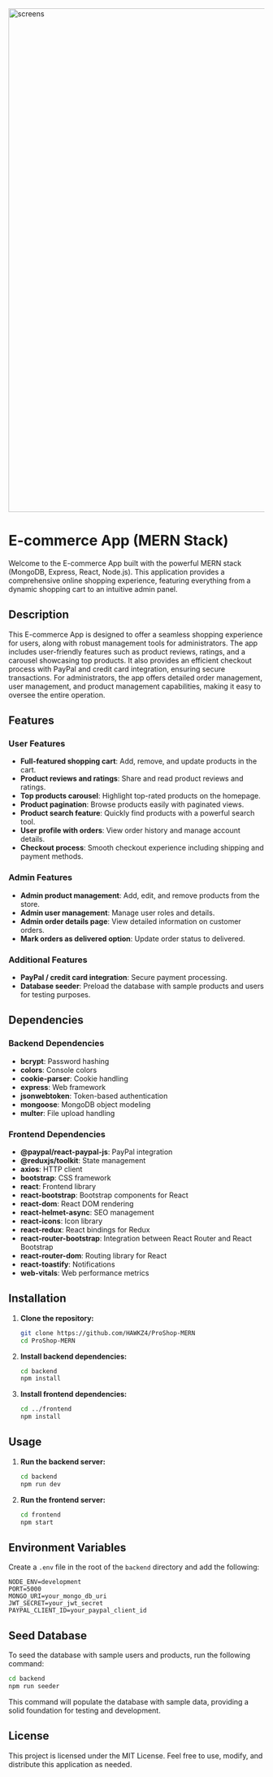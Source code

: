 <img width="990" alt="screens" src="https://github.com/HAWKZ4/ProShop-MERN/assets/108879264/f7cb1448-5b01-45c9-b210-f33ff322b613">

# E-commerce App (MERN Stack)

Welcome to the E-commerce App built with the powerful MERN stack (MongoDB, Express, React, Node.js).
This application provides a comprehensive online shopping experience, featuring everything from a dynamic shopping cart to an intuitive admin panel.

## Description

This E-commerce App is designed to offer a seamless shopping experience for users, along with robust management tools for administrators.
The app includes user-friendly features such as product reviews, ratings, and a carousel showcasing top products.
It also provides an efficient checkout process with PayPal and credit card integration, ensuring secure transactions.
For administrators, the app offers detailed order management, user management, and product management capabilities, making it easy to oversee the entire operation.

## Features

### User Features
- **Full-featured shopping cart**: Add, remove, and update products in the cart.
- **Product reviews and ratings**: Share and read product reviews and ratings.
- **Top products carousel**: Highlight top-rated products on the homepage.
- **Product pagination**: Browse products easily with paginated views.
- **Product search feature**: Quickly find products with a powerful search tool.
- **User profile with orders**: View order history and manage account details.
- **Checkout process**: Smooth checkout experience including shipping and payment methods.

### Admin Features
- **Admin product management**: Add, edit, and remove products from the store.
- **Admin user management**: Manage user roles and details.
- **Admin order details page**: View detailed information on customer orders.
- **Mark orders as delivered option**: Update order status to delivered.

### Additional Features
- **PayPal / credit card integration**: Secure payment processing.
- **Database seeder**: Preload the database with sample products and users for testing purposes.

## Dependencies

### Backend Dependencies
- **bcrypt**: Password hashing
- **colors**: Console colors
- **cookie-parser**: Cookie handling
- **express**: Web framework
- **jsonwebtoken**: Token-based authentication
- **mongoose**: MongoDB object modeling
- **multer**: File upload handling

### Frontend Dependencies
- **@paypal/react-paypal-js**: PayPal integration
- **@reduxjs/toolkit**: State management
- **axios**: HTTP client
- **bootstrap**: CSS framework
- **react**: Frontend library
- **react-bootstrap**: Bootstrap components for React
- **react-dom**: React DOM rendering
- **react-helmet-async**: SEO management
- **react-icons**: Icon library
- **react-redux**: React bindings for Redux
- **react-router-bootstrap**: Integration between React Router and React Bootstrap
- **react-router-dom**: Routing library for React
- **react-toastify**: Notifications
- **web-vitals**: Web performance metrics

## Installation

1. **Clone the repository:**
   ```sh
   git clone https://github.com/HAWKZ4/ProShop-MERN
   cd ProShop-MERN
   ```

2. **Install backend dependencies:**
   ```sh
   cd backend
   npm install
   ```

3. **Install frontend dependencies:**
   ```sh
   cd ../frontend
   npm install
   ```

## Usage

1. **Run the backend server:**
   ```sh
   cd backend
   npm run dev
   ```

2. **Run the frontend server:**
   ```sh
   cd frontend
   npm start
   ```

## Environment Variables

Create a `.env` file in the root of the `backend` directory and add the following:

```env
NODE_ENV=development
PORT=5000
MONGO_URI=your_mongo_db_uri
JWT_SECRET=your_jwt_secret
PAYPAL_CLIENT_ID=your_paypal_client_id
```

## Seed Database

To seed the database with sample users and products, run the following command:

```sh
cd backend
npm run seeder
```

This command will populate the database with sample data, providing a solid foundation for testing and development.

## License

This project is licensed under the MIT License. Feel free to use, modify, and distribute this application as needed.
